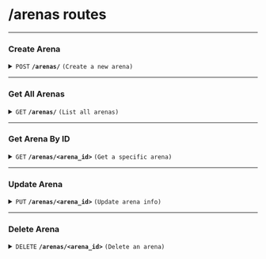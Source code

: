 # /arenas routes

---

### **Create Arena**

<details>
<summary><code>POST</code> <code><b>/arenas/</b></code> <code>(Create a new arena)</code></summary>

##### Body (application/json)

| key        | required | data type | description         |
| ---------- | -------- | --------- | ------------------- |
| `title`    | true     | string    | Name of the arena   |
| `address`  | true     | string    | Arena's address     |
| `capacity` | true     | integer   | Max number of seats |

##### Responses

| http code | content-type       | response                                                             |
| --------- | ------------------ | -------------------------------------------------------------------- |
| `201`     | `application/json` | `{"id": "uuid", "title": "...", "address": "...", "capacity": 1000}` |
| `400`     | `text/plain`       | `Invalid data`                                                       |
| `500`     | `text/plain`       | `Internal server error`                                              |

</details>

---

### **Get All Arenas**

<details>
<summary><code>GET</code> <code><b>/arenas/</b></code> <code>(List all arenas)</code></summary>

##### Responses

| http code | content-type       | response                                                                   |
| --------- | ------------------ | -------------------------------------------------------------------------- |
| `200`     | `application/json` | `[{"id": "...", "title": "...", "address": "...", "capacity": 1000}, ...]` |
| `500`     | `text/plain`       | `Internal server error`                                                    |

</details>

---

### **Get Arena By ID**

<details>
<summary><code>GET</code> <code><b>/arenas/&lt;arena_id&gt;</b></code> <code>(Get a specific arena)</code></summary>

##### Responses

| http code | content-type       | response                                                            |
| --------- | ------------------ | ------------------------------------------------------------------- |
| `200`     | `application/json` | `{"id": "...", "title": "...", "address": "...", "capacity": 1000}` |
| `404`     | `text/plain`       | `Arena not found`                                                   |
| `500`     | `text/plain`       | `Internal server error`                                             |

</details>

---

### **Update Arena**

<details>
<summary><code>PUT</code> <code><b>/arenas/&lt;arena_id&gt;</b></code> <code>(Update arena info)</code></summary>

##### Body (application/json)

| key        | required | data type | description              |
| ---------- | -------- | --------- | ------------------------ |
| `title`    | false    | string    | Updated title            |
| `address`  | false    | string    | Updated address          |
| `capacity` | false    | integer   | Updated seating capacity |

##### Responses

| http code | content-type       | response                                    |
| --------- | ------------------ | ------------------------------------------- |
| `200`     | `application/json` | `{"message": "Arena updated successfully"}` |
| `404`     | `text/plain`       | `Arena not found`                           |
| `500`     | `text/plain`       | `Internal server error`                     |

</details>

---

### **Delete Arena**

<details>
<summary><code>DELETE</code> <code><b>/arenas/&lt;arena_id&gt;</b></code> <code>(Delete an arena)</code></summary>

##### Responses

| http code | content-type | response                |
| --------- | ------------ | ----------------------- |
| `204`     | `text/plain` | No content              |
| `404`     | `text/plain` | `Arena not found`       |
| `500`     | `text/plain` | `Internal server error` |

</details>
